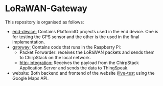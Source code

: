 # LoRaWAN-Gateway

This repository is organised as follows:
* [end-device:](./end-device/) Contains PlatformIO projects used in the end device. One is for testing the GPS sensor and the other is the used in the final implementation.
* [gateway:](./gateway/) Contains code that runs in the Raspberry Pi:
  * Packet Forwarder: receives the LoRaWAN packets and sends them to ChirpStack on the local network.
  * [http-integration:](./gateway/http-integration/main.py) Receives the payload from the ChirpStack Application Server and sends the data to ThingSpeak.
* website: Both backend and frontend of the website ([live-test](https://lora-location-tracker.herokuapp.com/) using the Google Maps API.